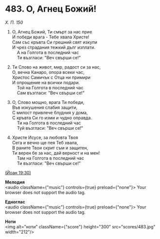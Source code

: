 # 483. О, Агнец Божий!  

*Х. П. 150*  

1. О, Агнец Божий, Ти смърт за нас прие  
И победи врага - Тебе хвала Христе!  
Сам със кръвта Си грешний свят изкупи  
И чрез страдания тежкий дълг изплати.  
    А на Голгота в последний час  
    Ти възгласи: "Веч свърши се!"  

2. Ти Слово на живот, мир, радост си за нас,  
О, вечна Канаро, опора всеки час,  
Христос Самичък с Отца ни примири  
И опрощение на всички подари.  
    Той на Голгота в последний час  
    Сам възгласи: "Веч свърши се!"  

3. О, Слово мощно, врага Ти победи,  
Във изкушения слабия защити,  
С милост привлече блудния у дома,  
С кръвта Си го изми и чудно оправда.  
    Ти на Голгота в последний час  
    Туй възгласи: "Веч свърши се!"  

4. Христе Исусе, за любовта Твоя  
Сега и вечно ще пея Теб хвала,  
В раните Твои скрит съм и защитен,  
Ти верен бе за нас, дай верност и на мен!  
    Там на Голгота в последний час  
    Ти възгласи: "Веч свърши се!"  

[(Йоан 19:30)](http://biblia.bg/index.php?k=43&g=19&s=30)  

__Мелодия__  
<audio className={"music"} controls={true} preload={"none"}><source src="mp3/483.mp3" type="audio/mpeg"/>
Your browser does not support the audio tag.
</audio>  

__Едноглас__  
<audio className={"music"} controls={true} preload={"none"}><source src="transp/483.mp3" type="audio/mpeg"/>
Your browser does not support the audio tag.
</audio>  

__Ноти__  
<img alt="ноти" className={"score"} height="300" src="scores/483.jpg" width="212"/>
